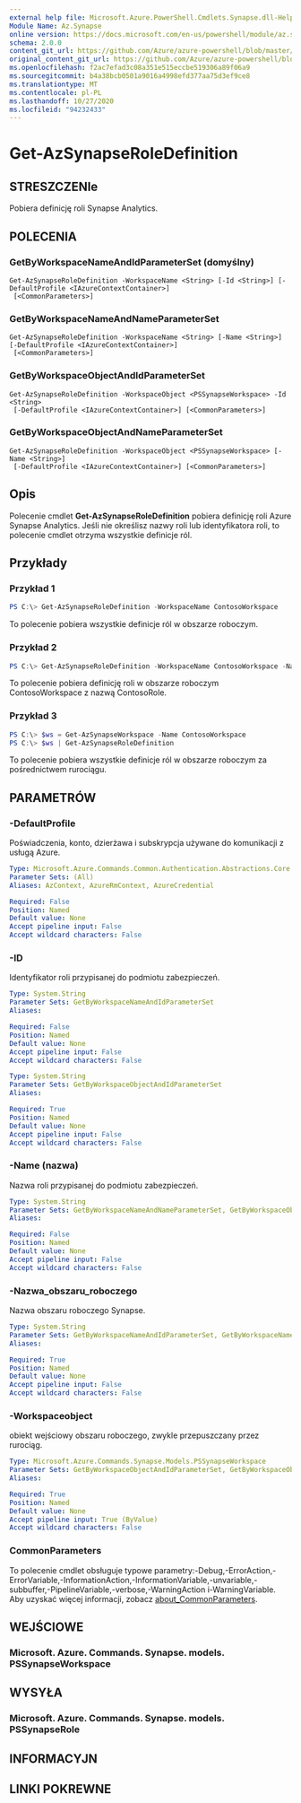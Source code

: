 ```yaml
---
external help file: Microsoft.Azure.PowerShell.Cmdlets.Synapse.dll-Help.xml
Module Name: Az.Synapse
online version: https://docs.microsoft.com/en-us/powershell/module/az.synapse/get-azsynapseroledefinition
schema: 2.0.0
content_git_url: https://github.com/Azure/azure-powershell/blob/master/src/Synapse/Synapse/help/Get-AzSynapseRoleDefinition.md
original_content_git_url: https://github.com/Azure/azure-powershell/blob/master/src/Synapse/Synapse/help/Get-AzSynapseRoleDefinition.md
ms.openlocfilehash: f2ac7efad3c08a351e515eccbe519306a89f06a9
ms.sourcegitcommit: b4a38bcb0501a9016a4998efd377aa75d3ef9ce8
ms.translationtype: MT
ms.contentlocale: pl-PL
ms.lasthandoff: 10/27/2020
ms.locfileid: "94232433"
---
```

# Get-AzSynapseRoleDefinition

## STRESZCZENIe
Pobiera definicję roli Synapse Analytics.

## POLECENIA

### GetByWorkspaceNameAndIdParameterSet (domyślny)
```
Get-AzSynapseRoleDefinition -WorkspaceName <String> [-Id <String>] [-DefaultProfile <IAzureContextContainer>]
 [<CommonParameters>]
```

### GetByWorkspaceNameAndNameParameterSet
```
Get-AzSynapseRoleDefinition -WorkspaceName <String> [-Name <String>] [-DefaultProfile <IAzureContextContainer>]
 [<CommonParameters>]
```

### GetByWorkspaceObjectAndIdParameterSet
```
Get-AzSynapseRoleDefinition -WorkspaceObject <PSSynapseWorkspace> -Id <String>
 [-DefaultProfile <IAzureContextContainer>] [<CommonParameters>]
```

### GetByWorkspaceObjectAndNameParameterSet
```
Get-AzSynapseRoleDefinition -WorkspaceObject <PSSynapseWorkspace> [-Name <String>]
 [-DefaultProfile <IAzureContextContainer>] [<CommonParameters>]
```

## Opis
Polecenie cmdlet **Get-AzSynapseRoleDefinition** pobiera definicję roli Azure Synapse Analytics.
Jeśli nie określisz nazwy roli lub identyfikatora roli, to polecenie cmdlet otrzyma wszystkie definicje ról.

## Przykłady

### Przykład 1
```powershell
PS C:\> Get-AzSynapseRoleDefinition -WorkspaceName ContosoWorkspace
```

To polecenie pobiera wszystkie definicje ról w obszarze roboczym.

### Przykład 2
```powershell
PS C:\> Get-AzSynapseRoleDefinition -WorkspaceName ContosoWorkspace -Name ContosoRole
```

To polecenie pobiera definicję roli w obszarze roboczym ContosoWorkspace z nazwą ContosoRole.

### Przykład 3
```powershell
PS C:\> $ws = Get-AzSynapseWorkspace -Name ContosoWorkspace
PS C:\> $ws | Get-AzSynapseRoleDefinition
```

To polecenie pobiera wszystkie definicje ról w obszarze roboczym za pośrednictwem rurociągu.

## PARAMETRÓW

### -DefaultProfile
Poświadczenia, konto, dzierżawa i subskrypcja używane do komunikacji z usługą Azure.

```yaml
Type: Microsoft.Azure.Commands.Common.Authentication.Abstractions.Core.IAzureContextContainer
Parameter Sets: (All)
Aliases: AzContext, AzureRmContext, AzureCredential

Required: False
Position: Named
Default value: None
Accept pipeline input: False
Accept wildcard characters: False
```

### -ID
Identyfikator roli przypisanej do podmiotu zabezpieczeń.

```yaml
Type: System.String
Parameter Sets: GetByWorkspaceNameAndIdParameterSet
Aliases:

Required: False
Position: Named
Default value: None
Accept pipeline input: False
Accept wildcard characters: False
```

```yaml
Type: System.String
Parameter Sets: GetByWorkspaceObjectAndIdParameterSet
Aliases:

Required: True
Position: Named
Default value: None
Accept pipeline input: False
Accept wildcard characters: False
```

### -Name (nazwa)
Nazwa roli przypisanej do podmiotu zabezpieczeń.

```yaml
Type: System.String
Parameter Sets: GetByWorkspaceNameAndNameParameterSet, GetByWorkspaceObjectAndNameParameterSet
Aliases:

Required: False
Position: Named
Default value: None
Accept pipeline input: False
Accept wildcard characters: False
```

### -Nazwa_obszaru_roboczego
Nazwa obszaru roboczego Synapse.

```yaml
Type: System.String
Parameter Sets: GetByWorkspaceNameAndIdParameterSet, GetByWorkspaceNameAndNameParameterSet
Aliases:

Required: True
Position: Named
Default value: None
Accept pipeline input: False
Accept wildcard characters: False
```

### -Workspaceobject
obiekt wejściowy obszaru roboczego, zwykle przepuszczany przez rurociąg.

```yaml
Type: Microsoft.Azure.Commands.Synapse.Models.PSSynapseWorkspace
Parameter Sets: GetByWorkspaceObjectAndIdParameterSet, GetByWorkspaceObjectAndNameParameterSet
Aliases:

Required: True
Position: Named
Default value: None
Accept pipeline input: True (ByValue)
Accept wildcard characters: False
```

### CommonParameters
To polecenie cmdlet obsługuje typowe parametry:-Debug,-ErrorAction,-ErrorVariable,-InformationAction,-InformationVariable,-unvariable,-subbuffer,-PipelineVariable,-verbose,-WarningAction i-WarningVariable. Aby uzyskać więcej informacji, zobacz [about_CommonParameters](http://go.microsoft.com/fwlink/?LinkID=113216).

## WEJŚCIOWE

### Microsoft. Azure. Commands. Synapse. models. PSSynapseWorkspace

## WYSYŁA

### Microsoft. Azure. Commands. Synapse. models. PSSynapseRole

## INFORMACYJN

## LINKI POKREWNE
